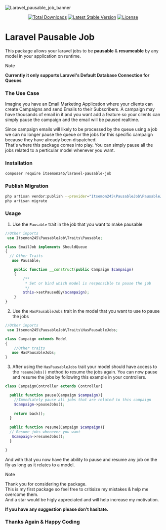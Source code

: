 ![Laravel_pausable_job_banner](https://github.com/itsemon245/laravel-pausable-job/assets/82655944/a9e055c9-9610-4d4e-94d4-ecc61acfd09b)

<p align="center">
 <a href="https://packagist.org/packages/itsemon245/laravel-pausable-job"><img src="https://img.shields.io/packagist/dt/itsemon245/laravel-pausable-job?style=for-the-badge&label=Downloads&color=61C9A8" alt="Total Downloads"></a>
 <a href="https://packagist.org/packages/itsemon245/laravel-pausable-job"><img src="https://img.shields.io/packagist/v/itsemon245/laravel-pausable-job?style=for-the-badge&label=Version" alt="Latest Stable Version"></a>
 <a href="https://packagist.org/packages/itsemon245/laravel-pausable-job"><img src="https://img.shields.io/packagist/l/itsemon245/laravel-pausable-job?style=for-the-badge&label=License" alt="License"></a>
</p>

# Laravel Pausable Job
This package allows your laravel jobs to be **pausable** & **resumeable** by any model in your application on runtime.

> [!NOTE]
> **Currently it only supports Laravel's Default Database Connection for Queues**

### The Use Case

Imagine you have an Email Marketing Application where your clients can create Campaigns and send Emails to their Subscribers.
A campaign may have thousands of email in it and you want add a feature so your clients can simply pause the campaign and the email will be paused realtime.

Since campaign emails will likely to be processed by the queue using a job we can no longer pause the queue or the jobs for this specific campaign because they have already been dispatched.\
That's where this package comes into play. You can simply pause all the jobs related to a perticular model whenever you want.

### Installation
```bash
composer require itsemon245/laravel-pausable-job
```

### Publish Migration
```bash
php artisan vendor:publish --provider="Itsemon245\PausableJob\PausableJobServiceProvider"
php artisan migrate
```

### Usage
1. Use the `Pausable` trait in the job that you want to make pausable
```php
//Other imports
 use Itsemon245\PausableJob\Traits\Pausable;

class EmailJob implements ShouldQueue
{
  // Other Traits
   use Pausable;

    public function __construct(public Campaign $campaign)
    {
        /**
         * Set or bind which model is responsible to pause the job
         */
        $this->setPausedBy($campaign);
    }
}
```
2. Use the `HasPausableJobs` trait in the model that you want to use to pause the jobs
```php
//Other imports
 use Itsemon245\PausableJob\Traits\HasPausableJobs;

class Campaign extends Model
{
    //Other traits
   use HasPausableJobs;
}
```
3. After using the `HasPausableJobs` trait your model should have access to the `resumeJobs()` method to resume the jobs again.
You can now pause and resume the jobs by following this example in your controllers.
```php
class CampaignController extends Controller{

  public function pause(Campaign $campaign){
    //Immediately pause all jobs that are related to this campaign 
    $campaign->pauseJobs();
  
    return back();
  }
  
  public function resume(Campaign $campaign){
  // Resume jobs whenever you want
   $campaign->resumeJobs();
  }

}
```

And with that you now have the ability to pause and resume any job on the fly as long as it relates to a model.

> [!NOTE]
> Thank you for considering the package.\
> This is my first package so feel free to critisize my mistakes & help me overcome them.\
> And a star would be higly appreciated and will help increase my motivation.

**If you have any suggestion please don't hasitate.**

### Thanks Again & Happy Coding
